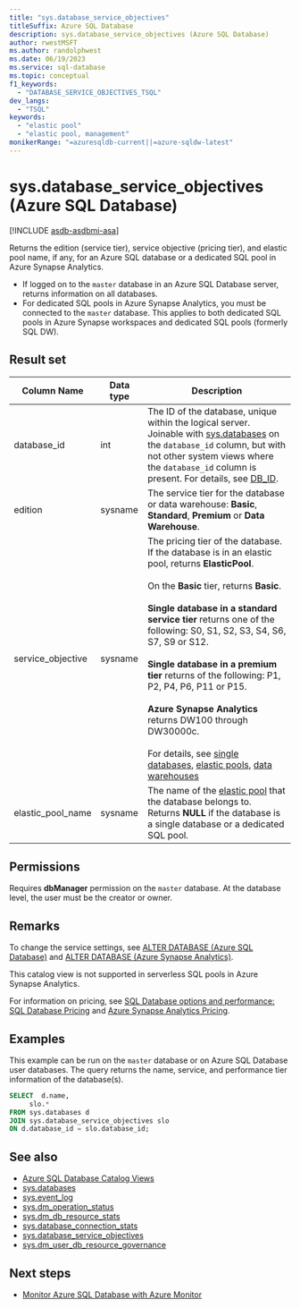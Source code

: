 ```yaml
---
title: "sys.database_service_objectives"
titleSuffix: Azure SQL Database
description: sys.database_service_objectives (Azure SQL Database)
author: rwestMSFT
ms.author: randolphwest
ms.date: 06/19/2023
ms.service: sql-database
ms.topic: conceptual
f1_keywords:
  - "DATABASE_SERVICE_OBJECTIVES_TSQL"
dev_langs:
  - "TSQL"
keywords:
  - "elastic pool"
  - "elastic pool, management"
monikerRange: "=azuresqldb-current||=azure-sqldw-latest"
---
```

# sys.database_service_objectives (Azure SQL Database)
[!INCLUDE [asdb-asdbmi-asa](../../includes/applies-to-version/asdb-asdbmi-asa.md)]

Returns the edition (service tier), service objective (pricing tier), and elastic pool name, if any, for an Azure SQL database or a dedicated SQL pool in Azure Synapse Analytics.

- If logged on to the `master` database in an Azure SQL Database server, returns information on all databases.
- For dedicated SQL pools in Azure Synapse Analytics, you must be connected to the `master` database. This applies to both dedicated SQL pools in Azure Synapse workspaces and dedicated SQL pools (formerly SQL DW).
    
## Result set
  
|Column Name|Data type|Description|  
|-----------------|---------------|-----------------|  
|database_id|int|The ID of the database, unique within the logical server. Joinable with [sys.databases](../../relational-databases/system-catalog-views/sys-databases-transact-sql.md) on the `database_id` column, but with not other system views where the `database_id` column is present. For details, see [DB_ID](../../t-sql/functions/db-id-transact-sql.md#remarks).|  
|edition|sysname|The service tier for the database or data warehouse: **Basic**, **Standard**, **Premium** or **Data Warehouse**.|  
|service_objective|sysname|The pricing tier of the database. If the database is in an elastic pool, returns **ElasticPool**.<br /><br /> On the **Basic** tier, returns **Basic**.<br /><br /> **Single database in a standard service tier** returns one of the following: S0, S1, S2, S3, S4, S6, S7, S9 or S12.<br /><br /> **Single database in a premium tier** returns of the following: P1, P2, P4, P6, P11 or P15.<br /><br /> **Azure Synapse Analytics** returns DW100 through DW30000c.<br /><br /> For details, see [single databases](/azure/sql-database/sql-database-dtu-resource-limits-single-databases/), [elastic pools](/azure/sql-database/sql-database-dtu-resource-limits-elastic-pools/), [data warehouses](/azure/sql-data-warehouse/what-is-a-data-warehouse-unit-dwu-cdwu/)|  
|elastic_pool_name|sysname|The name of the [elastic pool](/azure/azure-sql/database/elastic-pool-overview) that the database belongs to. Returns **NULL** if the database is a single database or a dedicated SQL pool.|  

## Permissions  
 Requires **dbManager** permission on the `master` database.  At the database level, the user must be the creator or owner.  

## Remarks
 
To change the service settings, see [ALTER DATABASE (Azure SQL Database)](../../t-sql/statements/alter-database-transact-sql.md) and [ALTER DATABASE (Azure Synapse Analytics)](../../t-sql/statements/alter-database-transact-sql.md?view=azure-sqldw-latest&preserve-view=true).  

This catalog view is not supported in serverless SQL pools in Azure Synapse Analytics.

For information on pricing, see [SQL Database options and performance: SQL Database Pricing](https://azure.microsoft.com/pricing/details/sql-database/) and [Azure Synapse Analytics Pricing](https://azure.microsoft.com/pricing/details/sql-data-warehouse/).  
  
  
## Examples  
 This example can be run on the `master` database or on Azure SQL Database user databases. The query returns the name, service, and performance tier information of the database(s).  
  
```sql  
SELECT  d.name,   
     slo.*    
FROM sys.databases d   
JOIN sys.database_service_objectives slo    
ON d.database_id = slo.database_id;  
```  
  
## See also

 - [Azure SQL Database Catalog Views](azure-sql-database-catalog-views.md)
 - [sys.databases](sys-databases-transact-sql.md)
 - [sys.event_log](sys-event-log-azure-sql-database.md)
 - [sys.dm_operation_status](../system-dynamic-management-views/sys-dm-operation-status-azure-sql-database.md)
 - [sys.dm_db_resource_stats](../system-dynamic-management-views/sys-dm-db-resource-stats-azure-sql-database.md)
 - [sys.database_connection_stats](sys-database-connection-stats-azure-sql-database.md)
 - [sys.database_service_objectives](sys-database-service-objectives-azure-sql-database.md)
 - [sys.dm_user_db_resource_governance](../system-dynamic-management-views/sys-dm-user-db-resource-governor-azure-sql-database.md)

## Next steps

 - [Monitor Azure SQL Database with Azure Monitor](/azure/azure-sql/database/monitoring-sql-database-azure-monitor)
